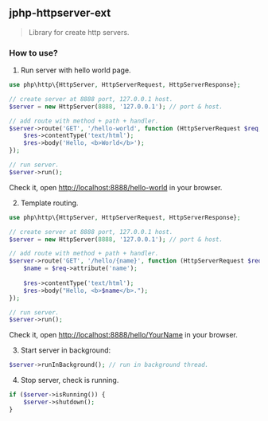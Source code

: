 
## jphp-httpserver-ext

> Library for create http servers.

### How to use?

1. Run server with hello world page.
```php
use php\http\{HttpServer, HttpServerRequest, HttpServerResponse};

// create server at 8888 port, 127.0.0.1 host.
$server = new HttpServer(8888, '127.0.0.1'); // port & host.

// add route with method + path + handler.
$server->route('GET', '/hello-world', function (HttpServerRequest $req, HttpServerResponse $res) {
    $res->contentType('text/html');
    $res->body('Hello, <b>World</b>');
});

// run server.
$server->run();
```
Check it, open [http://localhost:8888/hello-world](http://localhost:8888/hello-world) in your browser.

2. Template routing.

```php
use php\http\{HttpServer, HttpServerRequest, HttpServerResponse};

// create server at 8888 port, 127.0.0.1 host.
$server = new HttpServer(8888, '127.0.0.1'); // port & host.

// add route with method + path + handler.
$server->route('GET', '/hello/{name}', function (HttpServerRequest $req, HttpServerResponse $res) {
    $name = $req->attribute('name');
    
    $res->contentType('text/html');
    $res->body("Hello, <b>$name</b>.");
});

// run server.
$server->run();
```

Check it, open [http://localhost:8888/hello/YourName](http://localhost:8888/hello/YourName) in your browser.

3. Start server in background:

```php
$server->runInBackground(); // run in background thread.
```

4. Stop server, check is running.
```php
if ($server->isRunning()) {
    $server->shutdown();
}
```